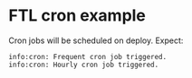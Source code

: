 # FTL cron example

Cron jobs will be scheduled on deploy. Expect:
```
info:cron: Frequent cron job triggered.
info:cron: Hourly cron job triggered.
```